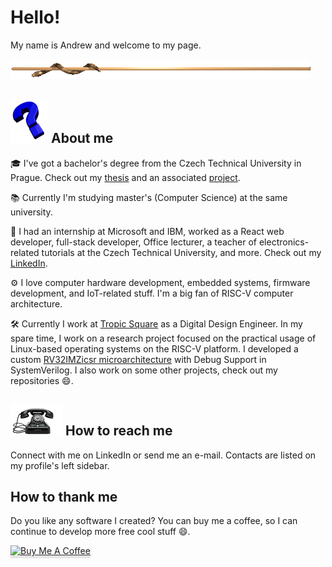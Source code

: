 # Hello!
My name is Andrew and welcome to my page.

![line](snakeline.gif)

## ![question mark](qmark.gif) About me

🎓 I've got a bachelor's degree from the Czech Technical University in Prague. Check out my [thesis](https://github.com/andreondra/bachelor-thesis) and an associated [project](https://github.com/andreondra/use).

📚 Currently I'm studying master's (Computer Science) at the same university.

💼 I had an internship at Microsoft and IBM, worked as a React web developer, full-stack developer, Office lecturer, a teacher of electronics-related tutorials at the Czech Technical University, and more. Check out my [LinkedIn](https://www.linkedin.com/in/ondrej-golasowski/).

⚙️ I love computer hardware development, embedded systems, firmware development, and IoT-related stuff. I'm a big fan of RISC-V computer architecture.

🛠️ Currently I work at [Tropic Square](https://tropicsquare.com/) as a Digital Design Engineer. In my spare time, I work on a research project focused on the practical usage of Linux-based operating systems on the RISC-V platform. I developed a custom [RV32IMZicsr microarchitecture](https://github.com/HoneyGol-Microsystems/vesp-beta) with Debug Support in SystemVerilog. I also work on some other projects, check out my repositories 😄.

## ![phone](ringphone.gif) How to reach me
Connect with me on LinkedIn or send me an e-mail. Contacts are listed on my profile's left sidebar.

## How to thank me
Do you like any software I created? You can buy me a coffee, so I can continue to develop more free cool stuff 😄.

<a href="https://www.buymeacoffee.com/andreondra" target="_blank"><img src="https://www.buymeacoffee.com/assets/img/custom_images/yellow_img.png" alt="Buy Me A Coffee" style="height: 41px !important;width: 174px !important;box-shadow: 0px 3px 2px 0px rgba(190, 190, 190, 0.5) !important;-webkit-box-shadow: 0px 3px 2px 0px rgba(190, 190, 190, 0.5) !important;" ></a>
